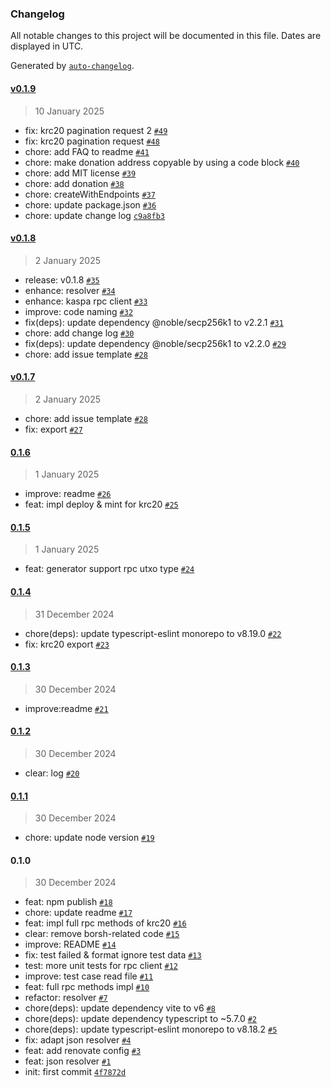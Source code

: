 ### Changelog

All notable changes to this project will be documented in this file. Dates are displayed in UTC.

Generated by [`auto-changelog`](https://github.com/CookPete/auto-changelog).

#### [v0.1.9](https://github.com/kaspa-kcoin/kaspa-web3.js/compare/v0.1.8...v0.1.9)

> 10 January 2025

- fix: krc20 pagination request 2 [`#49`](https://github.com/kaspa-kcoin/kaspa-web3.js/pull/49)
- fix:  krc20 pagination request [`#48`](https://github.com/kaspa-kcoin/kaspa-web3.js/pull/48)
- chore: add FAQ to readme [`#41`](https://github.com/kaspa-kcoin/kaspa-web3.js/pull/41)
- chore: make donation address copyable by using a code block [`#40`](https://github.com/kaspa-kcoin/kaspa-web3.js/pull/40)
- chore: add MIT license [`#39`](https://github.com/kaspa-kcoin/kaspa-web3.js/pull/39)
- chore: add donation [`#38`](https://github.com/kaspa-kcoin/kaspa-web3.js/pull/38)
- chore: createWithEndpoints [`#37`](https://github.com/kaspa-kcoin/kaspa-web3.js/pull/37)
- chore: update package.json [`#36`](https://github.com/kaspa-kcoin/kaspa-web3.js/pull/36)
- chore: update change log [`c9a8fb3`](https://github.com/kaspa-kcoin/kaspa-web3.js/commit/c9a8fb36c84037703e68901a764f71ff6beb873a)

#### [v0.1.8](https://github.com/kaspa-kcoin/kaspa-web3.js/compare/0.1.7...0.1.8)

> 2 January 2025

- release: v0.1.8 [`#35`](https://github.com/kaspa-kcoin/kaspa-web3.js/pull/35)
- enhance: resolver [`#34`](https://github.com/kaspa-kcoin/kaspa-web3.js/pull/34)
- enhance: kaspa rpc client [`#33`](https://github.com/kaspa-kcoin/kaspa-web3.js/pull/33)
- improve: code naming [`#32`](https://github.com/kaspa-kcoin/kaspa-web3.js/pull/32)
- fix(deps): update dependency @noble/secp256k1 to v2.2.1 [`#31`](https://github.com/kaspa-kcoin/kaspa-web3.js/pull/31)
- chore: add change log [`#30`](https://github.com/kaspa-kcoin/kaspa-web3.js/pull/30)
- fix(deps): update dependency @noble/secp256k1 to v2.2.0 [`#29`](https://github.com/kaspa-kcoin/kaspa-web3.js/pull/29)
- chore: add issue template [`#28`](https://github.com/kaspa-kcoin/kaspa-web3.js/pull/28)

#### [v0.1.7](https://github.com/kaspa-kcoin/kaspa-web3.js/compare/0.1.6...0.1.7)

> 2 January 2025

- chore: add issue template [`#28`](https://github.com/kaspa-kcoin/kaspa-web3.js/pull/28)
- fix: export [`#27`](https://github.com/kaspa-kcoin/kaspa-web3.js/pull/27)

#### [0.1.6](https://github.com/kaspa-kcoin/kaspa-web3.js/compare/0.1.5...0.1.6)

> 1 January 2025

- improve: readme [`#26`](https://github.com/kaspa-kcoin/kaspa-web3.js/pull/26)
- feat: impl deploy & mint for krc20 [`#25`](https://github.com/kaspa-kcoin/kaspa-web3.js/pull/25)

#### [0.1.5](https://github.com/kaspa-kcoin/kaspa-web3.js/compare/0.1.4...0.1.5)

> 1 January 2025

- feat: generator support rpc utxo type [`#24`](https://github.com/kaspa-kcoin/kaspa-web3.js/pull/24)

#### [0.1.4](https://github.com/kaspa-kcoin/kaspa-web3.js/compare/0.1.3...0.1.4)

> 31 December 2024

- chore(deps): update typescript-eslint monorepo to v8.19.0 [`#22`](https://github.com/kaspa-kcoin/kaspa-web3.js/pull/22)
- fix: krc20 export [`#23`](https://github.com/kaspa-kcoin/kaspa-web3.js/pull/23)

#### [0.1.3](https://github.com/kaspa-kcoin/kaspa-web3.js/compare/0.1.2...0.1.3)

> 30 December 2024

- improve:readme [`#21`](https://github.com/kaspa-kcoin/kaspa-web3.js/pull/21)

#### [0.1.2](https://github.com/kaspa-kcoin/kaspa-web3.js/compare/0.1.1...0.1.2)

> 30 December 2024

- clear: log [`#20`](https://github.com/kaspa-kcoin/kaspa-web3.js/pull/20)

#### [0.1.1](https://github.com/kaspa-kcoin/kaspa-web3.js/compare/0.1.0...0.1.1)

> 30 December 2024

- chore: update node version [`#19`](https://github.com/kaspa-kcoin/kaspa-web3.js/pull/19)

#### 0.1.0

> 30 December 2024

- feat: npm publish [`#18`](https://github.com/kaspa-kcoin/kaspa-web3.js/pull/18)
- chore: update readme [`#17`](https://github.com/kaspa-kcoin/kaspa-web3.js/pull/17)
- feat: impl full rpc methods of krc20 [`#16`](https://github.com/kaspa-kcoin/kaspa-web3.js/pull/16)
- clear: remove borsh-related code [`#15`](https://github.com/kaspa-kcoin/kaspa-web3.js/pull/15)
- improve: README [`#14`](https://github.com/kaspa-kcoin/kaspa-web3.js/pull/14)
- fix: test failed & format ignore test data [`#13`](https://github.com/kaspa-kcoin/kaspa-web3.js/pull/13)
- test: more unit tests for rpc client [`#12`](https://github.com/kaspa-kcoin/kaspa-web3.js/pull/12)
- improve: test case read file [`#11`](https://github.com/kaspa-kcoin/kaspa-web3.js/pull/11)
- feat: full rpc methods impl [`#10`](https://github.com/kaspa-kcoin/kaspa-web3.js/pull/10)
- refactor: resolver [`#7`](https://github.com/kaspa-kcoin/kaspa-web3.js/pull/7)
- chore(deps): update dependency vite to v6 [`#8`](https://github.com/kaspa-kcoin/kaspa-web3.js/pull/8)
- chore(deps): update dependency typescript to ~5.7.0 [`#2`](https://github.com/kaspa-kcoin/kaspa-web3.js/pull/2)
- chore(deps): update typescript-eslint monorepo to v8.18.2 [`#5`](https://github.com/kaspa-kcoin/kaspa-web3.js/pull/5)
- fix: adapt json resolver [`#4`](https://github.com/kaspa-kcoin/kaspa-web3.js/pull/4)
- feat: add renovate config [`#3`](https://github.com/kaspa-kcoin/kaspa-web3.js/pull/3)
- feat: json resolver [`#1`](https://github.com/kaspa-kcoin/kaspa-web3.js/pull/1)
- init: first commit [`4f7872d`](https://github.com/kaspa-kcoin/kaspa-web3.js/commit/4f7872d7f296169fc367b26845c191c53e629f6d)

